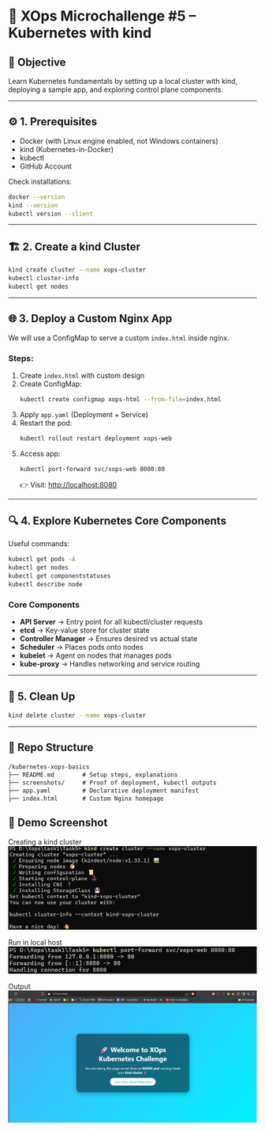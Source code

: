 # 🚀 XOps Microchallenge #5 – Kubernetes with kind

## 📌 Objective
Learn Kubernetes fundamentals by setting up a local cluster with kind, deploying a sample app, and exploring control plane components.

---

## ⚙️ 1. Prerequisites
- Docker (with Linux engine enabled, not Windows containers)
- kind (Kubernetes-in-Docker)
- kubectl
- GitHub Account

Check installations:
```bash
docker --version
kind --version
kubectl version --client
```

---

## 🏗️ 2. Create a kind Cluster
```bash
kind create cluster --name xops-cluster
kubectl cluster-info
kubectl get nodes
```

---

## 🌐 3. Deploy a Custom Nginx App
We will use a ConfigMap to serve a custom `index.html` inside nginx.

### Steps:
1. Create `index.html` with custom design
2. Create ConfigMap:
   ```bash
   kubectl create configmap xops-html --from-file=index.html
   ```
3. Apply `app.yaml` (Deployment + Service)
4. Restart the pod:
   ```bash
   kubectl rollout restart deployment xops-web
   ```
5. Access app:
   ```bash
   kubectl port-forward svc/xops-web 8080:80
   ```
   👉 Visit: [http://localhost:8080](http://localhost:8080)

---

## 🔍 4. Explore Kubernetes Core Components

Useful commands:
```bash
kubectl get pods -A
kubectl get nodes
kubectl get componentstatuses
kubectl describe node
```

### Core Components
- **API Server** → Entry point for all kubectl/cluster requests
- **etcd** → Key-value store for cluster state
- **Controller Manager** → Ensures desired vs actual state
- **Scheduler** → Places pods onto nodes
- **kubelet** → Agent on nodes that manages pods
- **kube-proxy** → Handles networking and service routing

---

## 🧹 5. Clean Up
```bash
kind delete cluster --name xops-cluster
```

---

## 📂 Repo Structure
```
/kubernetes-xops-basics
├── README.md        # Setup steps, explanations
├── screenshots/     # Proof of deployment, kubectl outputs
├── app.yaml         # Declarative deployment manifest
├── index.html       # Custom Nginx homepage
```
## 📸 Demo Screenshot

Creating a kind cluster
![KindCluster](./Screenshots/createdcluster.png)

Run in local host
![RunInLocalHost](./Screenshots/run.png)

Output
![Output](./Screenshots/output.png)